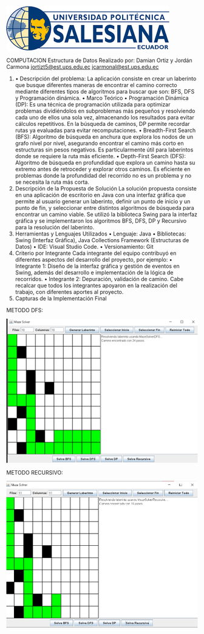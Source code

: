 ![logo](https://raw.githubusercontent.com/Damianexe/Proyecto_Final_Estructura/refs/heads/master/src/imagenes/Imagen1.png)


COMPUTACION
Estructura de Datos
Realizado por: Damian Ortiz y Jordán Carmona
jortizt5@est.ups.edu.ec
jcarmonal@est.ups.edu.ec

1. •	Descripción del problema:
La aplicación consiste en crear un laberinto que busque diferentes maneras de encontrar el camino correcto mediante diferentes tipos de algoritmos para buscar que son: BFS, DFS y Programación dinámica.
•	Marco Teórico
•	Programación Dinámica (DP): Es una técnica de programación utilizada para optimizar problemas dividiéndolos en subproblemas más pequeños y resolviendo cada uno de ellos una sola vez, almacenando los resultados para evitar cálculos repetitivos. En la búsqueda de caminos, DP permite recordar rutas ya evaluadas para evitar recomputaciones.
•	Breadth-First Search (BFS): Algoritmo de búsqueda en anchura que explora los nodos de un grafo nivel por nivel, asegurando encontrar el camino más corto en estructuras sin pesos negativos. Es particularmente útil para laberintos donde se requiere la ruta más eficiente.
•	Depth-First Search (DFS): Algoritmo de búsqueda en profundidad que explora un camino hasta su extremo antes de retroceder y explorar otros caminos. Es eficiente en problemas donde la profundidad del recorrido no es un problema y no se necesita la ruta más corta.
2. Descripción de la Propuesta de Solución
La solución propuesta consiste en una aplicación de escritorio en Java con una interfaz gráfica que permite al usuario generar un laberinto, definir un punto de inicio y un punto de fin, y seleccionar entre distintos algoritmos de búsqueda para encontrar un camino viable. Se utilizó la biblioteca Swing para la interfaz gráfica y se implementaron los algoritmos BFS, DFS, DP y Recursivo para la resolución del laberinto.
3. Herramientas y Lenguajes Utilizados
•	Lenguaje: Java
•	Bibliotecas: Swing (Interfaz Gráfica), Java Collections Framework (Estructuras de Datos)
•	IDE: Visual Studio Code.
•	Versionamiento: Git
4. Criterio por Integrante
Cada integrante del equipo contribuyó en diferentes aspectos del desarrollo del proyecto, por ejemplo: 
•	Integrante 1: Diseño de la interfaz gráfica y gestión de eventos en Swing, además del desarrollo e implementación de la lógica de recorridos.
•	Integrante 2: Depuración, validación de camino.
Cabe recalcar que todos los integrantes apoyaron en la realización del trabajo, con diferentes aportes al proyecto.
5. Capturas de la Implementación Final

METODO DFS:

![DFS](https://raw.githubusercontent.com/Damianexe/Proyecto_Final_Estructura/refs/heads/master/src/imagenes/Imagen2.png)

METODO RECURSIVO:

![rec](https://raw.githubusercontent.com/Damianexe/Proyecto_Final_Estructura/refs/heads/master/src/imagenes/Captura%20de%20pantalla%202025-02-19%20135542.png)
